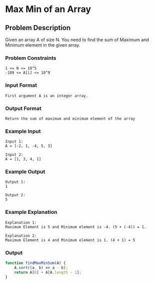 # Max Min of an Array

## Problem Description
Given an array A of size N. You need to find the sum of Maximum and Minimum element in the given array.

### Problem Constraints
````
1 <= N <= 10^5
-109 <= A[i] <= 10^9
````

### Input Format
````
First argument A is an integer array.
````

### Output Format
````
Return the sum of maximum and minimum element of the array
````

### Example Input
````
Input 1:
A = [-2, 1, -4, 5, 3]

Input 2:
A = [1, 3, 4, 1]
````

### Example Output
````
Output 1:
1

Output 2:
5
````

### Example Explanation
````
Explanation 1:
Maximum Element is 5 and Minimum element is -4. (5 + (-4)) = 1. 

Explanation 2:
Maximum Element is 4 and Minimum element is 1. (4 + 1) = 5
````

### Output

``` javascript showLineNumbers copy filename="JavaScript"
function findMaxMinSum(A) {
    A.sort((a, b) => a - b);
    return A[0] + A[A.length - 1];
}
```
